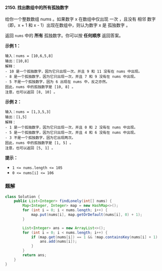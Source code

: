 #### 2150. 找出数组中的所有孤独数字

给你一个整数数组 nums 。如果数字 x 在数组中仅出现 一次 ，且没有 相邻 数字（即，x + 1 和 x - 1）出现在数组中，则认为数字 x 是 孤独数字 。

返回 `nums` 中的 **所有** 孤独数字。你可以按 **任何顺序** 返回答案。

**示例 1：**

```shell
输入：nums = [10,6,5,8]
输出：[10,8]
解释：
- 10 是一个孤独数字，因为它只出现一次，并且 9 和 11 没有在 nums 中出现。
- 8 是一个孤独数字，因为它只出现一次，并且 7 和 9 没有在 nums 中出现。
- 5 不是一个孤独数字，因为 6 出现在 nums 中，反之亦然。
因此，nums 中的孤独数字是 [10, 8] 。
注意，也可以返回 [8, 10] 。
```

**示例 2：**

```shell
输入：nums = [1,3,5,3]
输出：[1,5]
解释：
- 1 是一个孤独数字，因为它只出现一次，并且 0 和 2 没有在 nums 中出现。
- 5 是一个孤独数字，因为它只出现一次，并且 4 和 6 没有在 nums 中出现。
- 3 不是一个孤独数字，因为它出现两次。
因此，nums 中的孤独数字是 [1, 5] 。
注意，也可以返回 [5, 1] 。
```

**提示：**

- `1 <= nums.length <= 105`
- `0 <= nums[i] <= 106`

### 题解

```java
class Solution {
    public List<Integer> findLonely(int[] nums) {
        Map<Integer, Integer> map = new HashMap<>();
        for (int i = 0; i < nums.length; i++) {
            map.put(nums[i], map.getOrDefault(nums[i], 0) + 1);
        }

        List<Integer> ans = new ArrayList<>();
        for (int i = 0; i < nums.length; i++) {
            if (map.get(nums[i]) == 1 && !map.containsKey(nums[i] + 1) && !map.containsKey(nums[i] - 1)) {
                ans.add(nums[i]);
            }
        }
        return ans;
    }
}
```

